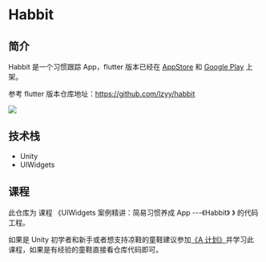 # Habbit

## 简介
Habbit 是一个习惯跟踪 App，flutter 版本已经在 [AppStore](https://itunes.apple.com/cn/app/apple-store/id1448032376) 和 [Google Play](https://play.google.com/store/apps/details?id=me.limboy.habbit) 上架。

参考 flutter 版本仓库地址：https://github.com/lzyy/habbit

![](https://raw.githubusercontent.com/lzyy/habbit/master/screenshot.png)

## 技术栈
* Unity
* UIWidgets

## 课程
此仓库为 课程 《UIWidgets 案例精讲：简易习惯养成 App ---《Habbit》 》 的代码工程。

如果是 Unity 初学者和新手或者想支持凉鞋的童鞋建议参加[《A 计划》](http://www.sikiedu.com/classroom/5/introduction)并学习此课程，如果是有经验的童鞋直接看仓库代码即可。
